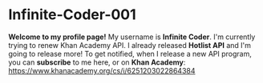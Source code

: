 # Infinite-Coder-001

<!--
**Infinite-Coder-001/Infinite-Coder-001** is a ✨ _special_ ✨ repository because its `README.md` (this file) appears on your GitHub profile.

Here are some ideas to get you started:

- 🔭 I’m currently working on ...
- 🌱 I’m currently learning ...
- 👯 I’m looking to collaborate on ...
- 🤔 I’m looking for help with ...
- 💬 Ask me about ...
- 📫 How to reach me: ...
- 😄 Pronouns: ...
- ⚡ Fun fact: ...
-->

**Welcome to my profile page!** My username is **Infinite Coder**. 
I'm currently trying to renew Khan Academy API. I already released **Hotlist API** and I'm going to release more! 
To get notified, when I release a new API program, you can **subscribe** to me here, or on **Khan Academy**: 
https://www.khanacademy.org/cs/i/6251203022864384
